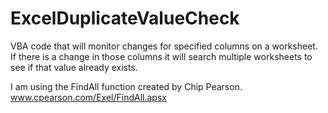 # ExcelDuplicateValueCheck

VBA code that will monitor changes for specified columns on a worksheet. If there is a change in those columns it will search multiple worksheets to see if that value already exists.

I am using the FindAll function created by Chip Pearson.
www.cpearson.com/Exel/FindAll.apsx